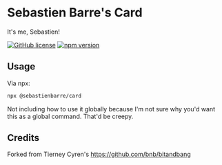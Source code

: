 # Sebastien Barre's Card

It's me, Sebastien!

[![GitHub license](https://img.shields.io/badge/license-MIT-blue.svg)](https://github.com/sebastienbarre/card/blob/master/LICENSE) [![npm version](https://badge.fury.io/js/%40sebastienbarre%2Fcard.svg)](https://badge.fury.io/js/%40sebastienbarre%2Fcard)

## Usage

Via npx:

```bash
npx @sebastienbarre/card
```

Not including how to use it globally because I'm not sure why you'd want this as a global command. That'd be creepy.

## Credits

Forked from Tierney Cyren's https://github.com/bnb/bitandbang
